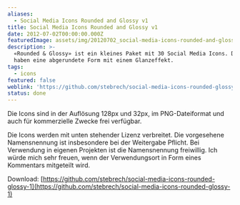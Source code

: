 ```yaml
---
aliases:
  - Social Media Icons Rounded and Glossy v1
title: Social Media Icons Rounded and Glossy v1
date: 2012-07-02T00:00:00.000Z
featuredImage: assets/img/20120702_social-media-icons-rounded-and-glossy-v1.jpg
description: >-
  «Rounded & Glossy» ist ein kleines Paket mit 30 Social Media Icons. Die Icons
  haben eine abgerundete Form mit einem Glanzeffekt.
tags:
  - icons
featured: false
weblink: 'https://github.com/stebrech/social-media-icons-rounded-glossy-1'
status: done
---
```

Die Icons sind in der Auflösung 128px und 32px, im PNG-Dateiformat und auch für kommerzielle Zwecke frei verfügbar.

Die Icons werden mit unten stehender Lizenz verbreitet. Die vorgesehene Namensnennung ist insbesondere bei der Weitergabe Pflicht. Bei Verwendung in eigenen Projekten ist die Namensnennung freiwillig. Ich würde mich sehr freuen, wenn der Verwendungsort in Form eines Kommentars mitgeteilt wird.

Download: [https://github.com/stebrech/social-media-icons-rounded-glossy-1](https://github.com/stebrech/social-media-icons-rounded-glossy-1)

